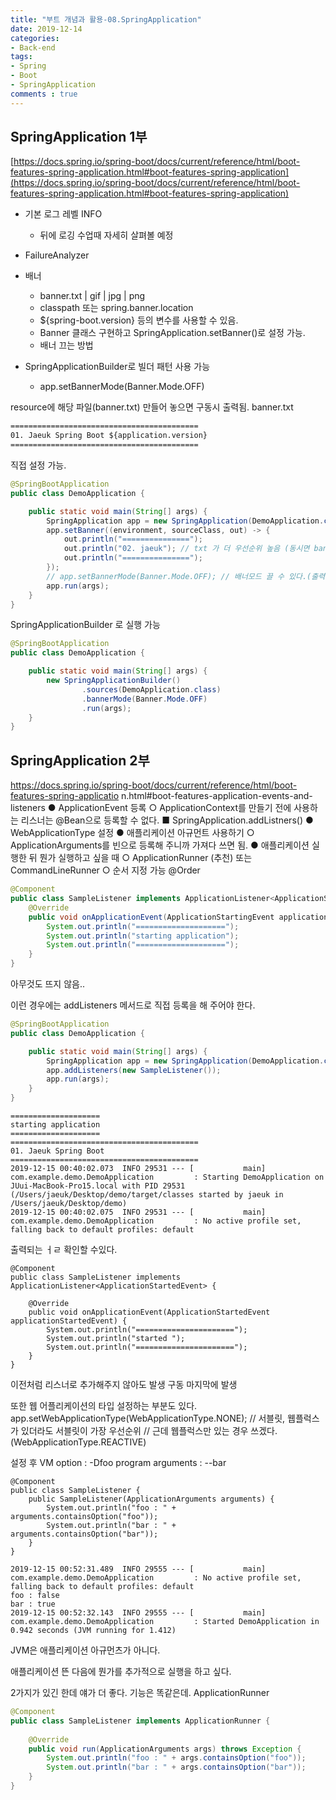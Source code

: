 ```yaml
---
title: "부트 개념과 활용-08.SpringApplication"
date: 2019-12-14
categories:
- Back-end
tags:
- Spring 
- Boot
- SpringApplication
comments : true
---
```



## SpringApplication 1부

[https://docs.spring.io/spring-boot/docs/current/reference/html/boot-features-spring-application.html#boot-features-spring-application](https://docs.spring.io/spring-boot/docs/current/reference/html/boot-features-spring-application.html#boot-features-spring-application)
                  
- 기본 로그 레벨 INFO
  - 뒤에 로깅 수업때 자세히 살펴볼 예정
  
- FailureAnalyzer

- 배너
  - banner.txt | gif | jpg | png    
  - classpath 또는 spring.banner.location     
  - ${spring-boot.version} 등의 변수를 사용할 수 있음.
  - Banner 클래스 구현하고 SpringApplication.setBanner()로 설정 가능.
  - 배너 끄는 방법
  
- SpringApplicationBuilder로 빌더 패턴 사용 가능
  - app.setBannerMode(Banner.Mode.OFF)         




resource에 해당 파일(banner.txt) 만들어 놓으면 구동시 출력됨. 
banner.txt
~~~txt
==========================================
01. Jaeuk Spring Boot ${application.version}
==========================================
~~~

직접 설정 가능.
~~~java
@SpringBootApplication
public class DemoApplication {

    public static void main(String[] args) {
        SpringApplication app = new SpringApplication(DemoApplication.class);
        app.setBanner((environment, sourceClass, out) -> {
            out.println("===============");
            out.println("02. jaeuk"); // txt 가 더 우선순위 높음 (동시면 banner.txt 출력)
            out.println("===============");
        });
        // app.setBannerMode(Banner.Mode.OFF); // 배너모드 끌 수 있다.(출력 x)
        app.run(args);
    }
}
~~~

SpringApplicationBuilder 로 실행 가능
~~~java
@SpringBootApplication
public class DemoApplication {

    public static void main(String[] args) {
        new SpringApplicationBuilder()
                .sources(DemoApplication.class)
                .bannerMode(Banner.Mode.OFF)
                .run(args);
    }
}
~~~

## SpringApplication 2부

https://docs.spring.io/spring-boot/docs/current/reference/html/boot-features-spring-applicatio
n.html#boot-features-application-events-and-listeners
● ApplicationEvent 등록
○ ApplicationContext를 만들기 전에 사용하는 리스너는 @Bean으로 등록할 수
없다.
■ SpringApplication.addListners()
● WebApplicationType 설정
● 애플리케이션 아규먼트 사용하기
○ ApplicationArguments를 빈으로 등록해 주니까 가져다 쓰면 됨.
● 애플리케이션 실행한 뒤 뭔가 실행하고 싶을 때
○ ApplicationRunner (추천) 또는 CommandLineRunner
○ 순서 지정 가능 @Order


~~~java
@Component
public class SampleListener implements ApplicationListener<ApplicationStartingEvent> {
    @Override
    public void onApplicationEvent(ApplicationStartingEvent applicationStartingEvent) {
        System.out.println("====================");
        System.out.println("starting application");
        System.out.println("====================");
    }
}
~~~
아무것도 뜨지 않음..

이런 경우에는 addListeners 메서드로 직접 등록을 해 주어야 한다.

~~~java
@SpringBootApplication
public class DemoApplication {

    public static void main(String[] args) {
        SpringApplication app = new SpringApplication(DemoApplication.class);
        app.addListeners(new SampleListener());
        app.run(args);
    }
}
~~~
~~~
====================
starting application
====================
==========================================
01. Jaeuk Spring Boot 
==========================================
2019-12-15 00:40:02.073  INFO 29531 --- [           main] com.example.demo.DemoApplication         : Starting DemoApplication on JUui-MacBook-Pro15.local with PID 29531 (/Users/jaeuk/Desktop/demo/target/classes started by jaeuk in /Users/jaeuk/Desktop/demo)
2019-12-15 00:40:02.075  INFO 29531 --- [           main] com.example.demo.DemoApplication         : No active profile set, falling back to default profiles: default
~~~
출력되는 ㅓㄹ 확인할 수있다.

       
       
       
       
~~~ 
@Component
public class SampleListener implements ApplicationListener<ApplicationStartedEvent> {
    
    @Override
    public void onApplicationEvent(ApplicationStartedEvent applicationStartedEvent) {
        System.out.println("======================");
        System.out.println("started ");
        System.out.println("======================");
    }
}
~~~
이전처럼 리스너로 추가해주지 않아도 발생
구동 마지막에 발생



또한 웹 어플리케이션의 타입 설정하는 부분도 있다.
app.setWebApplicationType(WebApplicationType.NONE); 
// 서블릿, 웹플럭스가 있더라도 서블릿이 가장 우선순위
// 근데 웹플럭스만 있는 경우 쓰겠다. (WebApplicationType.REACTIVE)




설정 후
VM option : -Dfoo
program arguments : --bar

~~~
@Component
public class SampleListener {
    public SampleListener(ApplicationArguments arguments) {
        System.out.println("foo : " + arguments.containsOption("foo"));
        System.out.println("bar : " + arguments.containsOption("bar"));
    }
}
~~~
~~~
2019-12-15 00:52:31.489  INFO 29555 --- [           main] com.example.demo.DemoApplication         : No active profile set, falling back to default profiles: default
foo : false
bar : true
2019-12-15 00:52:32.143  INFO 29555 --- [           main] com.example.demo.DemoApplication         : Started DemoApplication in 0.942 seconds (JVM running for 1.412)
~~~

JVM은 애플리케이션 아규먼츠가 아니다.


애플리케이션 뜬 다음에 뭔가를 추가적으로 실행을 하고 싶다.


2가지가 있긴 한데 얘가 더 좋다. 기능은 똑같은데.
ApplicationRunner
~~~java
@Component
public class SampleListener implements ApplicationRunner {
    
    @Override
    public void run(ApplicationArguments args) throws Exception {
        System.out.println("foo : " + args.containsOption("foo"));
        System.out.println("bar : " + args.containsOption("bar"));
    }
}
~~~


